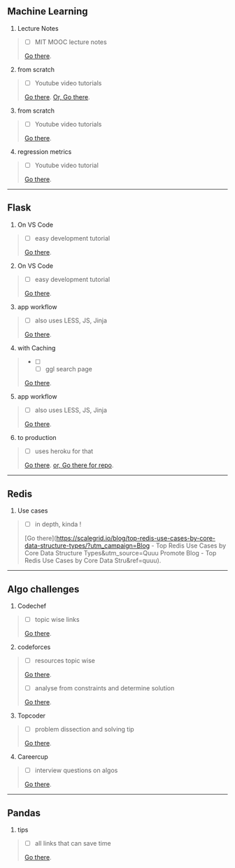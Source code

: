 ## Machine Learning

1.  Lecture Notes
> - [ ] MIT MOOC lecture notes
>
> [Go there](https://ocw.mit.edu/courses/mathematics/18-657-mathematics-of-machine-learning-fall-2015/lecture-notes/).

2.  from scratch 
> - [ ] Youtube video tutorials
>
> [Go there](https://www.reddit.com/r/learnmachinelearning/comments/elt6qa/machine_learning_from_scratch_tutorials_on_youtube/).
> [Or, Go there](https://www.youtube.com/playlist?list=PLqnslRFeH2Upcrywf-u2etjdxxkL8nl7E).

3.  from scratch 
> - [ ] Youtube video tutorials
>
> [Go there](https://www.reddit.com/r/learnmachinelearning/comments/elt6qa/machine_learning_from_scratch_tutorials_on_youtube/).

4.  regression metrics
> - [ ] Youtube video tutorial
>
> [Go there](https://www.youtube.com/watch?v=gofilGC-vMk&feature=emb_title).


* * *

## Flask

1.  On VS Code
> - [ ] easy development tutorial
>
> [Go there](https://code.visualstudio.com/docs/python/tutorial-flask).

2.  On VS Code
> - [ ] easy development tutorial
>
> [Go there](https://code.visualstudio.com/docs/python/tutorial-flask).

3.  app workflow
> - [ ] also uses LESS, JS, Jinja
>
> [Go there](http://blog.apps.npr.org/2013/02/14/app-template-redux.html).

4.  with Caching
> - [ ] - [ ] ggl search page
>
> [Go there](https://www.google.com/search?ei=3-UtXov0HNeO4-EP6JM0&q=flask+real+life+applications+with+caching&oq=flask+real+life+applications+with+caching&gs_l=psy-ab.3...2419.4758..4930...0.2..0.161.1459.5j8......0....1..gws-wiz.......0i71j0i22i30j33i160j33i21.bSlRmEILqpg&ved=0ahUKEwjL39TG_aHnAhVXxzgGHegJDQAQ4dUDCAs&uact=5).

5.  app workflow
> - [ ] also uses LESS, JS, Jinja
>
> [Go there](http://blog.apps.npr.org/2013/02/14/app-template-redux.html).

6. to production
> - [ ] uses heroku for that
>
> [Go there](https://realpython.com/flask-by-example-part-1-project-setup/).
> [or, Go there for repo](https://github.com/realpython/flask-by-example/releases).

* * *

## Redis

1.  Use cases
> - [ ] in depth, kinda !
>
> [Go there](https://scalegrid.io/blog/top-redis-use-cases-by-core-data-structure-types/?utm_campaign=Blog - Top Redis Use Cases by Core Data Structure Types&utm_source=Quuu Promote Blog - Top Redis Use Cases by Core Data Stru&ref=quuu).

* * *

## Algo challenges

1.  Codechef
> - [ ] topic wise links
>
> [Go there](https://www.codechef.com/certification/data-structures-and-algorithms/prepare).


2.  codeforces
> - [ ] resources topic wise
>
> [Go there](https://codeforces.com/blog/entry/23204).
>
> - [ ] analyse from constraints and determine solution
>
> [Go there](https://codeforces.com/blog/entry/21344).

3.  Topcoder
> - [ ] problem dissection and solving tip
>
> [Go there](https://www.topcoder.com/community/competitive-programming/tutorials/how-to-dissect-a-topcoder-problem-statement/).


4.  Careercup
> - [ ] interview questions on algos
>
> [Go there](https://www.careercup.com/page?pid=algorithm-interview-questions).


* * *

## Pandas 

1.  tips
> - [ ] all links that can save time
>
> [Go there](https://towardsdatascience.com/pandas-tips-that-will-save-you-hours-of-head-scratching-31d8572218c9).

